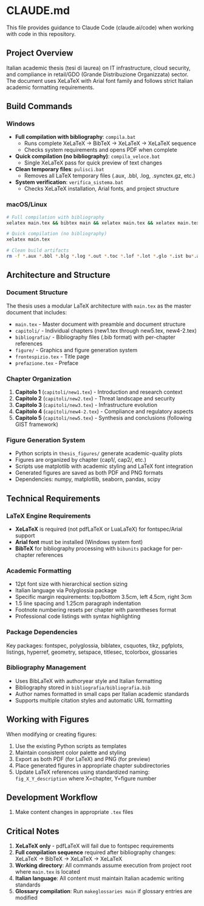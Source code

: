 # CLAUDE.md

This file provides guidance to Claude Code (claude.ai/code) when working with code in this repository.

## Project Overview

Italian academic thesis (tesi di laurea) on IT infrastructure, cloud security, and compliance in retail/GDO (Grande Distribuzione Organizzata) sector. The document uses XeLaTeX with Arial font family and follows strict Italian academic formatting requirements.

## Build Commands

### Windows
- **Full compilation with bibliography**: `compila.bat`
  - Runs complete XeLaTeX → BibTeX → XeLaTeX → XeLaTeX sequence
  - Checks system requirements and opens PDF when complete
- **Quick compilation (no bibliography)**: `compila_veloce.bat`  
  - Single XeLaTeX pass for quick preview of text changes
- **Clean temporary files**: `pulisci.bat`
  - Removes all LaTeX temporary files (.aux, .bbl, .log, .synctex.gz, etc.)
- **System verification**: `verifica_sistema.bat`
  - Checks XeLaTeX installation, Arial fonts, and project structure

### macOS/Linux
```bash
# Full compilation with bibliography
xelatex main.tex && bibtex main && xelatex main.tex && xelatex main.tex

# Quick compilation (no bibliography)
xelatex main.tex

# Clean build artifacts
rm -f *.aux *.bbl *.blg *.log *.out *.toc *.lof *.lot *.glo *.ist bu*.aux bu*.bbl
```

## Architecture and Structure

### Document Structure
The thesis uses a modular LaTeX architecture with `main.tex` as the master document that includes:
- `main.tex` - Master document with preamble and document structure
- `capitoli/` - Individual chapters (new1.tex through new5.tex, new4-2.tex)
- `bibliografia/` - Bibliography files (.bib format) with per-chapter references
- `figure/` - Graphics and figure generation system
- `frontespizio.tex` - Title page
- `prefazione.tex` - Preface

### Chapter Organization
1. **Capitolo 1** (`capitoli/new1.tex`) - Introduction and research context
2. **Capitolo 2** (`capitoli/new2.tex`) - Threat landscape and security
3. **Capitolo 3** (`capitoli/new3.tex`) - Infrastructure evolution
4. **Capitolo 4** (`capitoli/new4-2.tex`) - Compliance and regulatory aspects  
5. **Capitolo 5** (`capitoli/new5.tex`) - Synthesis and conclusions (following GIST framework)

### Figure Generation System
- Python scripts in `thesis_figures/` generate academic-quality plots
- Figures are organized by chapter (cap1/, cap2/, etc.)
- Scripts use matplotlib with academic styling and LaTeX font integration
- Generated figures are saved as both PDF and PNG formats
- Dependencies: numpy, matplotlib, seaborn, pandas, scipy

## Technical Requirements

### LaTeX Engine Requirements
- **XeLaTeX** is required (not pdfLaTeX or LuaLaTeX) for fontspec/Arial support
- **Arial font** must be installed (Windows system font)
- **BibTeX** for bibliography processing with `bibunits` package for per-chapter references

### Academic Formatting
- 12pt font size with hierarchical section sizing
- Italian language via Polyglossia package
- Specific margin requirements: top/bottom 3.5cm, left 4.5cm, right 3cm
- 1.5 line spacing and 1.25cm paragraph indentation
- Footnote numbering resets per chapter with parentheses format
- Professional code listings with syntax highlighting

### Package Dependencies
Key packages: fontspec, polyglossia, biblatex, csquotes, tikz, pgfplots, listings, hyperref, geometry, setspace, titlesec, tcolorbox, glossaries

### Bibliography Management
- Uses BibLaTeX with authoryear style and Italian formatting
- Bibliography stored in `bibliografia/bibliografia.bib`
- Author names formatted in small caps per Italian academic standards
- Supports multiple citation styles and automatic URL formatting

## Working with Figures

When modifying or creating figures:
1. Use the existing Python scripts as templates
2. Maintain consistent color palette and styling
3. Export as both PDF (for LaTeX) and PNG (for preview)
4. Place generated figures in appropriate chapter subdirectories
5. Update LaTeX references using standardized naming: `fig_X_Y_description` where X=chapter, Y=figure number

## Development Workflow

1. Make content changes in appropriate `.tex` files


## Critical Notes

1. **XeLaTeX only** - pdfLaTeX will fail due to fontspec requirements
2. **Full compilation sequence** required after bibliography changes: XeLaTeX → BibTeX → XeLaTeX → XeLaTeX
3. **Working directory**: All commands assume execution from project root where `main.tex` is located
4. **Italian language**: All content must maintain Italian academic writing standards
5. **Glossary compilation**: Run `makeglossaries main` if glossary entries are modified
